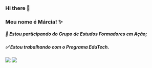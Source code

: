 ### Hi there 👋

### Meu nome é Márcia! ✨

##### 📘 Estou participando do Grupo de Estudos Formadores em Ação;

##### ✅ Estou trabalhando com o Programa EduTech. 

[![](https://img.shields.io/badge/Scratch-4D97FF?style=for-the-badge&logo=Scratch&logoColor=white)](https://scratch.mit.edu/)
[![](https://img.shields.io/badge/JavaScript-323330?style=for-the-badge&logo=javascript&logoColor=F7DF1E)](https://editor.p5js.org/)
